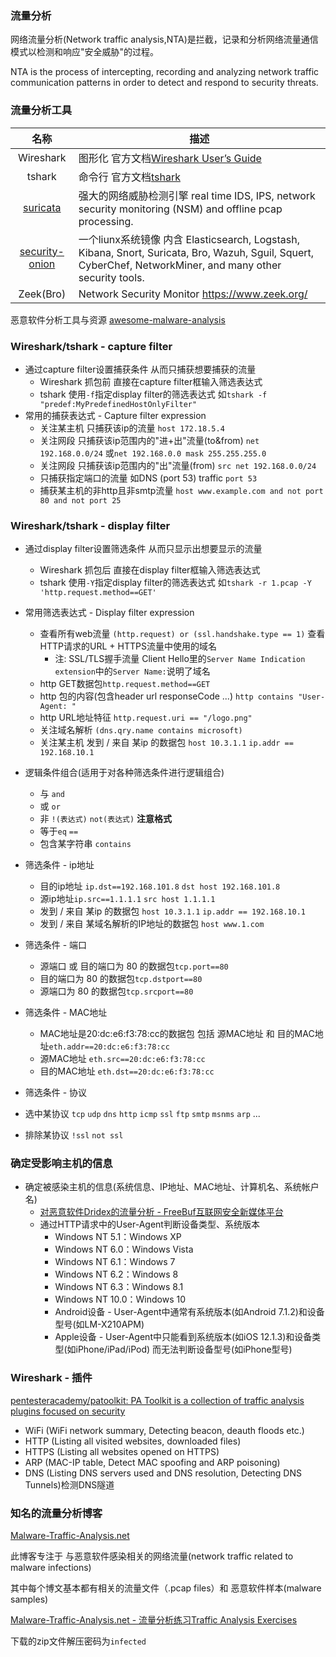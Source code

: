### 流量分析

网络流量分析(Network traffic analysis,NTA)是拦截，记录和分析网络流量通信模式以检测和响应"安全威胁"的过程。

NTA is the process of intercepting, recording and analyzing network traffic communication patterns in order to detect and respond to security threats. 

### 流量分析工具

|名称|描述|
|:-------------:|-----|
|Wireshark|图形化 官方文档[Wireshark User’s Guide](https://www.wireshark.org/docs/wsug_html_chunked/)|
|tshark|命令行 官方文档[tshark](https://www.wireshark.org/docs/man-pages/tshark.html) |
|[suricata](https://github.com/OISF/suricata) |强大的网络威胁检测引擎 real time IDS, IPS, network security monitoring (NSM) and offline pcap processing.|
[security-onion](https://github.com/Security-Onion-Solutions/security-onion)|一个liunx系统镜像 内含 Elasticsearch, Logstash, Kibana, Snort, Suricata, Bro, Wazuh, Sguil, Squert, CyberChef, NetworkMiner, and many other security tools. |
|Zeek(Bro)| Network Security Monitor https://www.zeek.org/|

恶意软件分析工具与资源 [awesome-malware-analysis](https://github.com/rshipp/awesome-malware-analysis)

### Wireshark/tshark - capture filter


* 通过capture filter设置捕获条件 从而只捕获想要捕获的流量
  * Wireshark 抓包前 直接在capture filter框输入筛选表达式
  * tshark 使用`-f`指定display filter的筛选表达式 如`tshark -f "predef:MyPredefinedHostOnlyFilter"`
* 常用的捕获表达式 - Capture filter expression
  * 关注某主机 只捕获该ip的流量 `host 172.18.5.4`
  * 关注网段 只捕获该ip范围内的"进+出"流量(to&from) `net 192.168.0.0/24` 或`net 192.168.0.0 mask 255.255.255.0`
  * 关注网段 只捕获该ip范围内的"出"流量(from) `src net 192.168.0.0/24`
  * 只捕获指定端口的流量 如DNS (port 53) traffic `port 53`
  * 捕获某主机的非http且非smtp流量 `host www.example.com and not port 80 and not port 25`
  
### Wireshark/tshark - display filter

* 通过display filter设置筛选条件 从而只显示出想要显示的流量
  * Wireshark 抓包后 直接在display filter框输入筛选表达式
  * tshark 使用`-Y`指定display filter的筛选表达式 如`tshark -r 1.pcap -Y 'http.request.method==GET'`

* 常用筛选表达式 - Display filter expression
  * 查看所有web流量 `(http.request) or (ssl.handshake.type == 1)` 查看HTTP请求的URL + HTTPS流量中使用的域名 
    * 注: SSL/TLS握手流量 Client Hello里的`Server Name Indication extension`中的`Server Name:`说明了域名
  * http GET数据包`http.request.method==GET`
  * http 包的内容(包含header url responseCode ...) `http contains "User-Agent: "`
  * http URL地址特征 `http.request.uri == "/logo.png"`
  * 关注域名解析 `(dns.qry.name contains microsoft)`
  * 关注某主机 发到 / 来自 某ip 的数据包 `host 10.3.1.1` `ip.addr == 192.168.10.1`
  
* 逻辑条件组合(适用于对各种筛选条件进行逻辑组合)
  * 与 `and`
  * 或 `or`
  * 非 `!(表达式)` `not(表达式)` **注意格式**
  * 等于`eq` `==`
  * 包含某字符串 `contains`
* 筛选条件 - ip地址
  * 目的ip地址 `ip.dst==192.168.101.8` `dst host 192.168.101.8`
  * 源ip地址`ip.src==1.1.1.1` `src host 1.1.1.1`
  * 发到 / 来自 某ip 的数据包 `host 10.3.1.1` `ip.addr == 192.168.10.1`
  * 发到 / 来自 某域名解析的IP地址的数据包 `host www.1.com`
* 筛选条件 - 端口
  * 源端口 或 目的端口为 80 的数据包`tcp.port==80`
  * 目的端口为 80 的数据包`tcp.dstport==80`
  * 源端口为 80 的数据包`tcp.srcport==80`
* 筛选条件 - MAC地址
  * MAC地址是20:dc:e6:f3:78:cc的数据包  包括 源MAC地址 和 目的MAC地址`eth.addr==20:dc:e6:f3:78:cc`
  * 源MAC地址 `eth.src==20:dc:e6:f3:78:cc`
  * 目的MAC地址 `eth.dst==20:dc:e6:f3:78:cc`
* 筛选条件 - 协议
 * 选中某协议 `tcp` `udp` `dns` `http` `icmp` `ssl` `ftp` `smtp` `msnms` `arp` ...
 * 排除某协议 `!ssl` `not ssl`

### 确定受影响主机的信息

* 确定被感染主机的信息(系统信息、IP地址、MAC地址、计算机名、系统帐户名)
  * [对恶意软件Dridex的流量分析 - FreeBuf互联网安全新媒体平台](https://www.freebuf.com/articles/es/195832.html)
  * 通过HTTP请求中的User-Agent判断设备类型、系统版本
    * Windows NT 5.1：Windows XP
    * Windows NT 6.0：Windows Vista
    * Windows NT 6.1：Windows 7
    * Windows NT 6.2：Windows 8
    * Windows NT 6.3：Windows 8.1
    * Windows NT 10.0：Windows 10
    * Android设备 - User-Agent中通常有系统版本(如Android 7.1.2)和设备型号(如LM-X210APM)
    * Apple设备 - User-Agent中只能看到系统版本(如iOS 12.1.3)和设备类型(如iPhone/iPad/iPod) 而无法判断设备型号(如iPhone型号)

### Wireshark - 插件

[pentesteracademy/patoolkit: PA Toolkit is a collection of traffic analysis plugins focused on security](https://github.com/pentesteracademy/patoolkit)

* WiFi (WiFi network summary, Detecting beacon, deauth floods etc.)
* HTTP (Listing all visited websites, downloaded files)
* HTTPS (Listing all websites opened on HTTPS)
* ARP (MAC-IP table, Detect MAC spoofing and ARP poisoning)
* DNS (Listing DNS servers used and DNS resolution, Detecting DNS Tunnels)检测DNS隧道

### 知名的流量分析博客

[Malware-Traffic-Analysis.net](https://www.malware-traffic-analysis.net/)

此博客专注于 与恶意软件感染相关的网络流量(network traffic related to malware infections)

其中每个博文基本都有相关的流量文件（.pcap files）和 恶意软件样本(malware samples)
 
[Malware-Traffic-Analysis.net - 流量分析练习Traffic Analysis Exercises](https://www.malware-traffic-analysis.net/training-exercises.html)

下载的zip文件解压密码为`infected`
